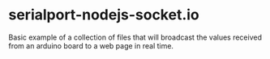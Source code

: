serialport-nodejs-socket.io
===========================

Basic example of a collection of files that will broadcast the values received from an arduino board to a web page in real time.